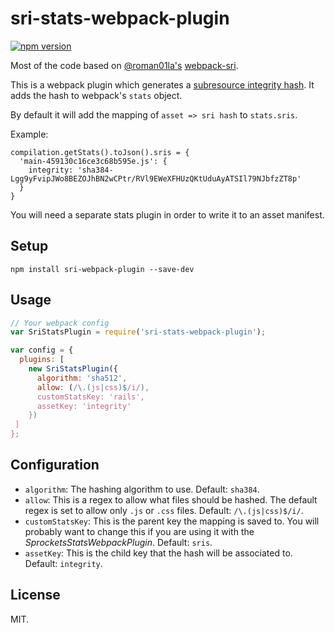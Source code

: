 # sri-stats-webpack-plugin

[![npm version](https://badge.fury.io/js/sri-webpack-plugin.svg)](https://badge.fury.io/js/sri-webpack-plugin)

Most of the code based on [@roman01la's](https://github.com/roman01la) [webpack-sri](https://github.com/roman01la/webpack-sri/blob/master/index.js).

This is a webpack plugin which generates a [subresource integrity hash](https://developer.mozilla.org/en-US/docs/Web/Security/Subresource_Integrity). It adds the hash to webpack's `stats` object.

By default it will add the mapping of `asset => sri hash` to `stats.sris`.

Example:

```
compilation.getStats().toJson().sris = {
  'main-459130c16ce3c68b595e.js': {
    integrity: 'sha384-Lgg9yFvipJWo8BEZOJhBN2wCPtr/RVl9EWeXFHUzQKtUduAyATSIl79NJbfzZT8p'
  }
}
```

You will need a separate stats plugin in order to write it to an asset manifest.

## Setup

```
npm install sri-webpack-plugin --save-dev
```

## Usage

```js
// Your webpack config
var SriStatsPlugin = require('sri-stats-webpack-plugin');

var config = {
  plugins: [
    new SriStatsPlugin({
      algorithm: 'sha512',
      allow: (/\.(js|css)$/i/),
      customStatsKey: 'rails',
      assetKey: 'integrity'
    })
 ]
};

```

## Configuration

- `algorithm`: The hashing algorithm to use. Default: `sha384`.
- `allow`: This is a regex to allow what files should be hashed. The default
  regex is set to allow only `.js` or `.css` files. Default: `/\.(js|css)$/i/`.
- `customStatsKey`: This is the parent key the mapping is saved to. You will
  probably want to change this if you are using it with the
  *SprocketsStatsWebpackPlugin*. Default: `sris`.
- `assetKey`: This is the child key that the hash will be associated to.
  Default: `integrity`.

## License
MIT.
